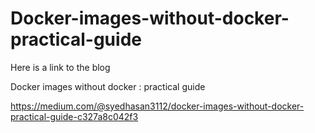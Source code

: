 # Docker-images-without-docker-practical-guide

Here is a link to the blog

Docker images without docker : practical guide 

https://medium.com/@syedhasan3112/docker-images-without-docker-practical-guide-c327a8c042f3
